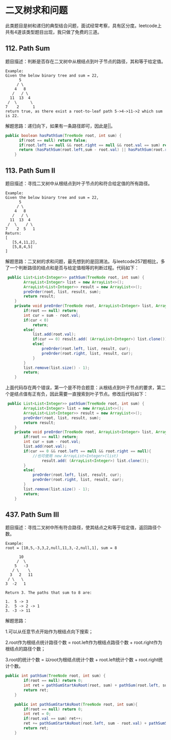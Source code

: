 # 二叉树求和问题

此类题目是树和递归的典型结合问题，面试经常考察，具有区分度。leetcode上共有4道该类型题目出现，我只做了免费的三道。



## 112. Path Sum

题目描述：判断是否存在二叉树中从根结点到叶子节点的路径，其和等于给定值。

```
Example:
Given the below binary tree and sum = 22,
      5
     / \
    4   8
   /   / \
  11  13  4
 /  \      \
7    2      1
return true, as there exist a root-to-leaf path 5->4->11->2 which sum is 22.
```

解题思路：递归向下，如果有一条路径即可，因此是||。

```java
public boolean hasPathSum(TreeNode root, int sum) {
      if(root == null) return false;
      if(root.left == null && root.right == null && root.val == sum) return true;
      return (hasPathSum(root.left,sum - root.val) || hasPathSum(root.right,sum - root.val));
    }
```



## 113. Path Sum II

题目描述：寻找二叉树中从根结点到叶子节点的和符合给定值的所有路径。

```
Example:
Given the below binary tree and sum = 22,
      5
     / \
    4   8
   /   / \
  11  13  4
 /  \    / \
7    2  5   1
Return:
[
   [5,4,11,2],
   [5,8,4,5]
]
```

解题思路：二叉树的求和问题，最先想到的是回溯法。与leetcode257题相比，多了一个判断路径的结点和是否与给定值相等的判断过程。代码如下：

```java
 public List<List<Integer>> pathSum(TreeNode root, int sum) {
        ArrayList<Integer> list = new ArrayList<>();
        ArrayList<List<Integer>> result = new ArrayList<>();
        preOrder(root, list, result, sum);
        return result;
    }
    private void preOrder(TreeNode root, ArrayList<Integer> list, ArrayList<List<Integer>> result, int sum){
        if(root == null) return;
        int cur = sum - root.val;
        if(cur < 0)
            return;
        else{
            list.add(root.val);
            if(cur == 0) result.add( (ArrayList<Integer>) list.clone());
            else{
                preOrder(root.left, list, result, cur);
                preOrder(root.right, list, result, cur);
            }
        }
        list.remove(list.size() - 1);
        return;
    }
```

上面代码存在两个错误，第一个是不符合题意：从根结点到叶子节点的要求，第二个是结点值有正有负，因此需要一直搜索到叶子节点。修改后代码如下：

```java
 public List<List<Integer>> pathSum(TreeNode root, int sum) {
        ArrayList<Integer> list = new ArrayList<>();
        ArrayList<List<Integer>> result = new ArrayList<>();
        preOrder(root, list, result, sum);
        return result;
    }
    private void preOrder(TreeNode root, ArrayList<Integer> list, ArrayList<List<Integer>> result, int sum){
        if(root == null) return;
        int cur = sum - root.val;
        list.add(root.val);
        if(cur == 0 && root.left == null && root.right == null){
            //也可使用 new ArrayList<Integer>(list)
                result.add( (ArrayList<Integer>) list.clone());
        }
        else{
            preOrder(root.left, list, result, cur);
            preOrder(root.right, list, result, cur);
        }
        list.remove(list.size() - 1);
        return;
    }
```

## 437. Path Sum III

题目描述：寻找二叉树中所有符合路径，使其结点之和等于给定值，返回路径个数。

```
Example: 
root = [10,5,-3,3,2,null,11,3,-2,null,1], sum = 8

      10
     /  \
    5   -3
   / \    \
  3   2   11
 / \   \
3  -2   1

Return 3. The paths that sum to 8 are:

1.  5 -> 3
2.  5 -> 2 -> 1
3. -3 -> 11
```

解题思路：

1.可以从任意节点开始作为根结点向下搜索；

2.root作为根结点统计路径个数 = root.left作为根结点路径个数 + root.right作为根结点的路径个数；

3.root的统计个数 = 以root为根结点统计个数 + root.left统计个数 + root.right统计个数。

```java
public int pathSum(TreeNode root, int sum) {
        if(root == null) return 0;
        int ret = pathSumStartAsRoot(root, sum) + pathSum(root.left, sum) + pathSum(root.right, sum);
        return ret;
    }
    
    public int pathSumStartAsRoot(TreeNode root, int sum){
        if(root == null) return 0;
        int ret = 0;
        if(root.val == sum) ret++;
        ret += pathSumStartAsRoot(root.left, sum - root.val) + pathSumStartAsRoot(root.right, sum - root.val);
        return ret;
    }
```

